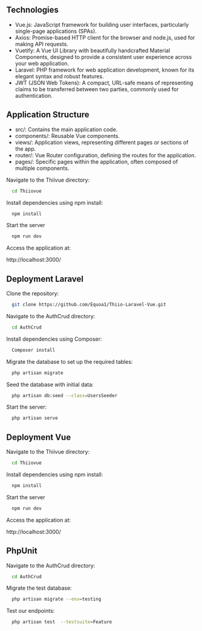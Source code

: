 ## Technologies
- Vue.js: JavaScript framework for building user interfaces, particularly single-page applications (SPAs).
- Axios: Promise-based HTTP client for the browser and node.js, used for making API requests.
- Vuetify: A Vue UI Library with beautifully handcrafted Material Components, designed to provide a consistent user experience across your web application.
- Laravel: PHP framework for web application development, known for its elegant syntax and robust features.
- JWT (JSON Web Tokens): A compact, URL-safe means of representing claims to be transferred between two parties, commonly used for authentication.

## Application Structure
- src/: Contains the main application code.
- components/: Reusable Vue components.
- views/: Application views, representing different pages or sections of the app.
- router/: Vue Router configuration, defining the routes for the application.
- pages/: Specific pages within the application, often composed of multiple components.

Navigate to the Thiivue directory:
```bash
  cd Thiiovue
```
Install dependencies using npm install:
```bash
  npm install
```
Start the server
```bash
  npm run dev
```
Access the application at:

http://localhost:3000/



## Deployment Laravel

Clone the repository:

```bash
  git clone https://github.com/Equoa1/Thiio-Laravel-Vue.git
```
Navigate to the AuthCrud directory:
```bash
  cd AuthCrud
```
Install dependencies using Composer:
```bash
  Composer install
```
Migrate the database to set up the required tables:
```bash
  php artisan migrate
```
Seed the database with initial data:
```bash
  php artisan db:seed --class=UsersSeeder
```


Start the server:

```bash
  php artisan serve
```

## Deployment Vue

Navigate to the Thiivue directory:
```bash
  cd Thiiovue
```
Install dependencies using npm install:
```bash
  npm install
```
Start the server
```bash
  npm run dev
```
Access the application at:

http://localhost:3000/

## PhpUnit

Navigate to the AuthCrud directory:
```bash
  cd AuthCrud
```
Migrate the test database:
```bash
  php artisan migrate --env=testing
```
Test our endpoints:
```bash
  php artisan test  --testsuite=Feature
```


